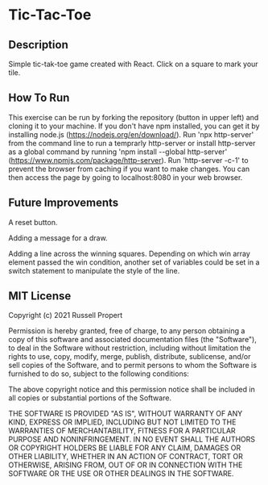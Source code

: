 # Tic-Tac-Toe

## Description
Simple tic-tak-toe game created with React. Click on a square to mark your tile.

## How To Run
This exercise can be run by forking the repository (button in upper left) and cloning it to your machine. If you don't have npm installed, you can get it by installing node.js (https://nodejs.org/en/download/). Run 'npx http-server' from the command line to run a temprarly http-server or install http-server as a global command by running 'npm install --global http-server' (https://www.npmjs.com/package/http-server). Run 'http-server -c-1' to prevent the browser from caching if you want to make changes. You can then access the page by going to localhost:8080 in your web browser.

## Future Improvements
A reset button.

Adding a message for a draw.

Adding a line across the winning squares. Depending on which win array element passed the win condition, another set of variables could be set in a switch statement to manipulate the style of the line.


## MIT License
Copyright (c) 2021 Russell Propert

Permission is hereby granted, free of charge, to any person obtaining a copy
of this software and associated documentation files (the "Software"), to deal
in the Software without restriction, including without limitation the rights
to use, copy, modify, merge, publish, distribute, sublicense, and/or sell
copies of the Software, and to permit persons to whom the Software is
furnished to do so, subject to the following conditions:

The above copyright notice and this permission notice shall be included in all
copies or substantial portions of the Software.

THE SOFTWARE IS PROVIDED "AS IS", WITHOUT WARRANTY OF ANY KIND, EXPRESS OR
IMPLIED, INCLUDING BUT NOT LIMITED TO THE WARRANTIES OF MERCHANTABILITY,
FITNESS FOR A PARTICULAR PURPOSE AND NONINFRINGEMENT. IN NO EVENT SHALL THE
AUTHORS OR COPYRIGHT HOLDERS BE LIABLE FOR ANY CLAIM, DAMAGES OR OTHER
LIABILITY, WHETHER IN AN ACTION OF CONTRACT, TORT OR OTHERWISE, ARISING FROM,
OUT OF OR IN CONNECTION WITH THE SOFTWARE OR THE USE OR OTHER DEALINGS IN THE
SOFTWARE.


